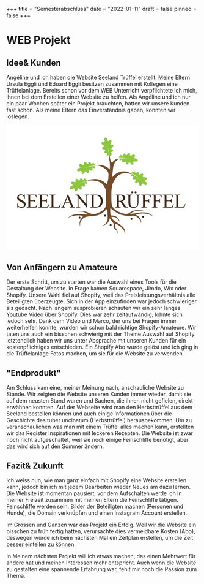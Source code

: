 +++
title = "Semesterabschluss"
date = "2022-01-11"
draft = false
pinned = false
+++
# WEB Projekt

## Idee& Kunden

Angéline und ich haben die Website Seeland Trüffel erstellt. Meine Eltern Ursula Eggli und Eduard Eggli besitzen zusammen mit Kollegen eine Trüffelanlage. Bereits schon vor dem WEB Unterricht verpflichtete ich mich, ihnen bei dem Erstellen einer Website zu helfen. Als Angéline und ich nur ein paar Wochen später ein Projekt brauchten, hatten wir unsere Kunden fast schon. Als meine Eltern das Einverständnis gaben, konnten wir loslegen.

![](bild1.jpg "Seelandtrüffel Logo")



## Von Anfängern zu Amateure

Der erste Schritt, um zu starten war die Auswahl eines Tools für die Gestaltung der Website. In Frage kamen Squarespace, Jimdo, Wix oder Shopify. Unsere Wahl fiel auf Shopify, weil das Preisleistungsverhältnis alle Beteiligten überzeugte. Sich in der App einzufinden war jedoch schwieriger als gedacht. Nach langem ausprobieren schauten wir ein sehr langes Youtube Video über Shopify. Dies war zehr zeitaufwändig, lohnte sich jedoch sehr. Dank dem Video und Marco, der uns bei Fragen immer weiterhelfen konnte, wurden wir schon bald richtige Shopify-Amateure. Wir taten uns auch ein bisschen schwierig mit der Theme Auswahl auf Shopify. letztendlich haben wir uns unter Absprache mit unseren Kunden für ein kostenpflichtiges entschieden. Ein Shopify Abo wurde gelöst und ich ging in die Trüffelanlage Fotos machen, um sie für die Website zu verwenden.

## "Endprodukt"

Am Schluss kam eine, meiner Meinung nach, anschauliche Website zu Stande. Wir zeigten die Website unseren Kunden immer wieder, damit sie auf dem neusten Stand waren und Sachen, die ihnen nicht gefielen, direkt erwähnen konnten. Auf der Webseite wird man den Herbsttrüffel aus dem Seeland bestellen können und auch einige Informationen über die Geschichte des tuber uncinatum (Herbsttrüffel) herausbekommen. Um zu veranschaulichen was man mit einem Trüffel alles machen kann, erstellten wir das Register Inspirationen mit leckeren Rezepten. Die Website ist zwar noch nicht aufgeschaltet, weil sie noch einige Feinschliffe benötigt, aber das wird sich auf den Sommer ändern.

## Fazit& Zukunft

Ich weiss nun, wie man ganz einfach mit Shopify eine Website erstellen kann, jedoch bin ich mit jedem Bearbeiten wieder Neues am dazu lernen. Die Website ist momentan pausiert, vor dem Aufschalten werde ich in meiner Freizeit zusammen mit meinen Eltern die Feinschliffe tätigen. Feinschliffe werden sein: Bilder der Beteiligten machen (Personen und Hunde), die Domain verknüpfen und einen Instagram Account erstellen.

Im Grossen und Ganzen war das Projekt ein Erfolg. Weil wir die Website ein bisschen zu früh fertig hatten, verursachte dies vermeidbare Kosten (Abo), deswegen würde ich beim nächsten Mal ein Zeitplan erstellen, um die Zeit besser einteilen zu können.

In Meinem nächsten Projekt will ich etwas machen, das einen Mehrwert für andere hat und meinen Interessen mehr entspricht. Auch wenn die Website zu gestalten eine spannende Erfahrung war, fehlt mir noch die Passion zum Thema.